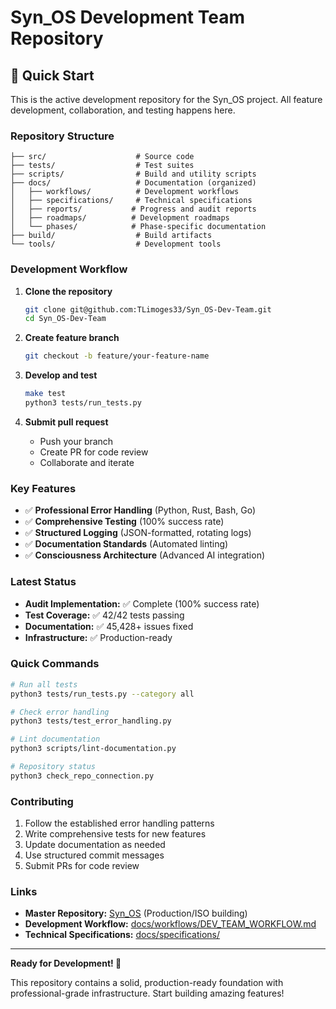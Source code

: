 # Syn_OS Development Team Repository

## 🚀 Quick Start

This is the active development repository for the Syn_OS project. All feature development, collaboration, and testing happens here.

### Repository Structure

```
├── src/                    # Source code
├── tests/                  # Test suites
├── scripts/                # Build and utility scripts
├── docs/                   # Documentation (organized)
│   ├── workflows/          # Development workflows
│   ├── specifications/     # Technical specifications
│   ├── reports/           # Progress and audit reports
│   ├── roadmaps/          # Development roadmaps
│   └── phases/            # Phase-specific documentation
├── build/                  # Build artifacts
└── tools/                  # Development tools

```

### Development Workflow

1. **Clone the repository**
   ```bash
   git clone git@github.com:TLimoges33/Syn_OS-Dev-Team.git
   cd Syn_OS-Dev-Team
   ```

2. **Create feature branch**
   ```bash
   git checkout -b feature/your-feature-name
   ```

3. **Develop and test**
   ```bash
   make test
   python3 tests/run_tests.py
   ```

4. **Submit pull request**
   - Push your branch
   - Create PR for code review
   - Collaborate and iterate

### Key Features

- ✅ **Professional Error Handling** (Python, Rust, Bash, Go)
- ✅ **Comprehensive Testing** (100% success rate)
- ✅ **Structured Logging** (JSON-formatted, rotating logs)
- ✅ **Documentation Standards** (Automated linting)
- ✅ **Consciousness Architecture** (Advanced AI integration)

### Latest Status

- **Audit Implementation:** ✅ Complete (100% success rate)
- **Test Coverage:** ✅ 42/42 tests passing
- **Documentation:** ✅ 45,428+ issues fixed
- **Infrastructure:** ✅ Production-ready

### Quick Commands

```bash
# Run all tests
python3 tests/run_tests.py --category all

# Check error handling
python3 tests/test_error_handling.py

# Lint documentation
python3 scripts/lint-documentation.py

# Repository status
python3 check_repo_connection.py
```

### Contributing

1. Follow the established error handling patterns
2. Write comprehensive tests for new features
3. Update documentation as needed
4. Use structured commit messages
5. Submit PRs for code review

### Links

- **Master Repository:** [Syn_OS](https://github.com/TLimoges33/Syn_OS) (Production/ISO building)
- **Development Workflow:** [docs/workflows/DEV_TEAM_WORKFLOW.md](docs/workflows/DEV_TEAM_WORKFLOW.md)
- **Technical Specifications:** [docs/specifications/](docs/specifications/)

---

**Ready for Development! 🎯**

This repository contains a solid, production-ready foundation with professional-grade infrastructure. Start building amazing features!
